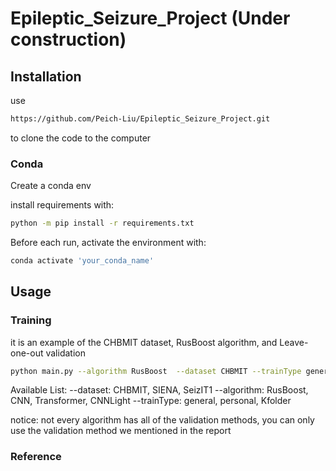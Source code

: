# Epileptic_Seizure_Project (Under construction)
## Installation

use 
```bash
https://github.com/Peich-Liu/Epileptic_Seizure_Project.git
```
to clone the code to the computer

### Conda

Create a conda env

install requirements with:

```bash
python -m pip install -r requirements.txt
```

Before each run, activate the environment with:

```bash
conda activate 'your_conda_name'
```

## Usage
### Training
it is an example of the CHBMIT dataset, RusBoost algorithm, and Leave-one-out validation
```bash
python main.py --algorithm RusBoost  --dataset CHBMIT --trainType general
```
Available List:
--dataset: CHBMIT, SIENA, SeizIT1
--algorithm: RusBoost, CNN, Transformer, CNNLight
--trainType: general, personal, Kfolder

notice: not every algorithm has all of the validation methods, you can only use the validation method we mentioned in the report

### Reference


